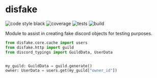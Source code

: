# disfake

![code style black](https://img.shields.io/badge/code%20style-black-black?style=for-the-badge)
![coverage](https://img.shields.io/coverallsCoverage/github/teaishealthy/disfake?style=for-the-badge) ![tests](https://img.shields.io/github/workflow/status/teaishealthy/disfake/Run%20Tests?label=tests&style=for-the-badge)
![build](https://img.shields.io/readthedocs/disfake?style=for-the-badge)

Module to assist in creating fake discord objects for testing purposes.

```python
from disfake.core.cache import users
from disfake.http import guild
from discord_typings import GuildData, UserData


my_guild: GuildData = guild.generate()
owner: UserData = users.get(my_guild["owner_id"])
```
